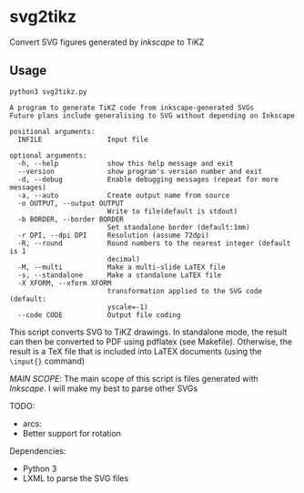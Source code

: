 svg2tikz
========

Convert SVG figures generated by *inkscape* to TiKZ

Usage
-----

```
python3 svg2tikz.py

A program to generate TiKZ code from inkscape-generated SVGs
Future plans include generalising to SVG without depending on Inkscape

positional arguments:
  INFILE                Input file

optional arguments:
  -h, --help            show this help message and exit
  --version             show program's version number and exit
  -d, --debug           Enable debugging messages (repeat for more messages)
  -a, --auto            Create output name from source
  -o OUTPUT, --output OUTPUT
                        Write to file(default is stdout)
  -b BORDER, --border BORDER
                        Set standalone border (default:1mm)
  -r DPI, --dpi DPI     Resolution (assume 72dpi)
  -R, --round           Round numbers to the nearest integer (default is 1
                        decimal)
  -M, --multi           Make a multi-slide LaTEX file
  -s, --standalone      Make a standalone LaTEX file
  -X XFORM, --xform XFORM
                        transformation applied to the SVG code (default:
                        yscale=-1)
  --code CODE           Output file coding
```

This script converts SVG to TiKZ drawings. In standalone mode, the result can then be converted to PDF using pdflatex (see Makefile). Otherwise, the result is a TeX file that is included into LaTEX documents (using the ```\input{}``` command)

_MAIN SCOPE_: The main scope of this script is files generated with *Inkscape*. I will make my best to parse other SVGs

TODO:

*  arcs:
  * Better support for rotation

Dependencies:

* Python 3
* LXML to parse the SVG files
